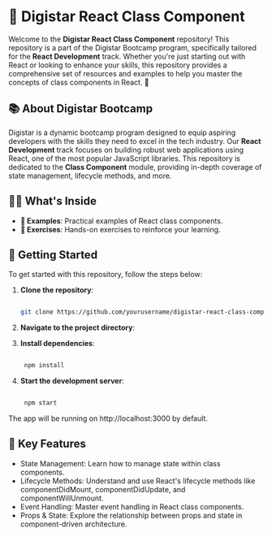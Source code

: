 # 🚀 Digistar React Class Component

Welcome to the **Digistar React Class Component** repository! This repository is a part of the Digistar Bootcamp program, specifically tailored for the **React Development** track. Whether you're just starting out with React or looking to enhance your skills, this repository provides a comprehensive set of resources and examples to help you master the concepts of class components in React. 🌟

## 📚 About Digistar Bootcamp

Digistar is a dynamic bootcamp program designed to equip aspiring developers with the skills they need to excel in the tech industry. Our **React Development** track focuses on building robust web applications using React, one of the most popular JavaScript libraries. This repository is dedicated to the **Class Component** module, providing in-depth coverage of state management, lifecycle methods, and more.

## 🧑‍💻 What's Inside

- **🔧 Examples**: Practical examples of React class components.
- **📝 Exercises**: Hands-on exercises to reinforce your learning.

## 🚀 Getting Started

To get started with this repository, follow the steps below:

1. **Clone the repository**:

   ```bash

   git clone https://github.com/yourusername/digistar-react-class-componet.git

   ```

2. **Navigate to the project directory**:

3. **Install dependencies**:

   ```bash

    npm install

   ```

4. **Start the development server**:

   ```bash

    npm start

   ```

The app will be running on http://localhost:3000 by default.

## 🌟 Key Features

- State Management: Learn how to manage state within class components.
- Lifecycle Methods: Understand and use React's lifecycle methods like componentDidMount, componentDidUpdate, and componentWillUnmount.
- Event Handling: Master event handling in React class components.
- Props & State: Explore the relationship between props and state in component-driven architecture.

